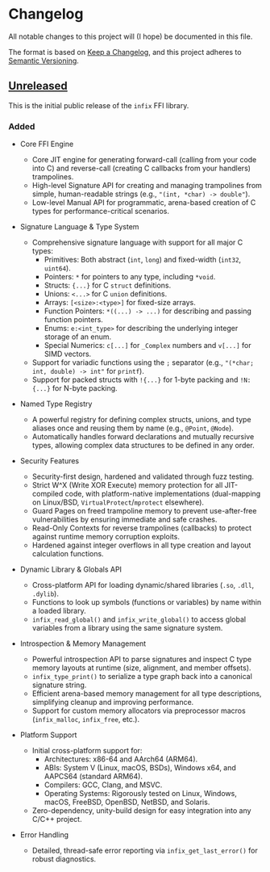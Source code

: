 # Changelog

All notable changes to this project will (I hope) be documented in this file.

The format is based on [Keep a Changelog](https://keepachangelog.com/en/1.1.0/),
and this project adheres to [Semantic Versioning](https://semver.org/spec/v2.0.0.html).

## [Unreleased]

This is the initial public release of the `infix` FFI library.

### Added

- Core FFI Engine
    + Core JIT engine for generating forward-call (calling from your code into C) and reverse-call (creating C callbacks from your handlers) trampolines.
    + High-level Signature API for creating and managing trampolines from simple, human-readable strings (e.g., `"(int, *char) -> double"`).
    + Low-level Manual API for programmatic, arena-based creation of C types for performance-critical scenarios.

- Signature Language & Type System
    + Comprehensive signature language with support for all major C types:
        + Primitives: Both abstract (`int`, `long`) and fixed-width (`int32`, `uint64`).
        + Pointers: `*` for pointers to any type, including `*void`.
        + Structs: `{...}` for C `struct` definitions.
        + Unions: `<...>` for C `union` definitions.
        + Arrays: `[<size>:<type>]` for fixed-size arrays.
        + Function Pointers: `*((...) -> ...)` for describing and passing function pointers.
        + Enums: `e:<int_type>` for describing the underlying integer storage of an enum.
        + Special Numerics: `c[...]` for `_Complex` numbers and `v[...]` for SIMD vectors.
    + Support for variadic functions using the `;` separator (e.g., `"(*char; int, double) -> int"` for `printf`).
    + Support for packed structs with `!{...}` for 1-byte packing and `!N:{...}` for N-byte packing.

- Named Type Registry
    + A powerful registry for defining complex structs, unions, and type aliases once and reusing them by name (e.g., `@Point`, `@Node`).
    +   Automatically handles forward declarations and mutually recursive types, allowing complex data structures to be defined in any order.

- Security Features
    + Security-first design, hardened and validated through fuzz testing.
    + Strict W^X (Write XOR Execute) memory protection for all JIT-compiled code, with platform-native implementations (dual-mapping on Linux/BSD, `VirtualProtect`/`mprotect` elsewhere).
    + Guard Pages on freed trampoline memory to prevent use-after-free vulnerabilities by ensuring immediate and safe crashes.
    + Read-Only Contexts for reverse trampolines (callbacks) to protect against runtime memory corruption exploits.
    + Hardened against integer overflows in all type creation and layout calculation functions.

*   Dynamic Library & Globals API
    + Cross-platform API for loading dynamic/shared libraries (`.so`, `.dll`, `.dylib`).
    + Functions to look up symbols (functions or variables) by name within a loaded library.
    + `infix_read_global()` and `infix_write_global()` to access global variables from a library using the same signature system.

*   Introspection & Memory Management
    + Powerful introspection API to parse signatures and inspect C type memory layouts at runtime (size, alignment, and member offsets).
    + `infix_type_print()` to serialize a type graph back into a canonical signature string.
    + Efficient arena-based memory management for all type descriptions, simplifying cleanup and improving performance.
    + Support for custom memory allocators via preprocessor macros (`infix_malloc`, `infix_free`, etc.).

*   Platform Support
    + Initial cross-platform support for:
        + Architectures: x86-64 and AArch64 (ARM64).
        + ABIs: System V (Linux, macOS, BSDs), Windows x64, and AAPCS64 (standard ARM64).
        + Compilers: GCC, Clang, and MSVC.
        + Operating Systems: Rigorously tested on Linux, Windows, macOS, FreeBSD, OpenBSD, NetBSD, and Solaris.
    + Zero-dependency, unity-build design for easy integration into any C/C++ project.

*   Error Handling
    + Detailed, thread-safe error reporting via `infix_get_last_error()` for robust diagnostics.

[unreleased]: https://github.com/sanko/infix/compare/v0.1.0...HEAD
[0.1.0]: https://github.com/sanko/infix/releases/tag/v0.1.0
